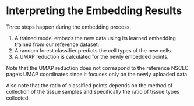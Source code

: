 # Interpreting the Embedding Results

Three steps happen during the embedding process.

1. A trained model embeds the new data using its learned embedding trained from our reference dataset.
2. A random forest classifier predicts the cell types of the new cells.
3. A UMAP reduction is calculated for the newly embedded points.

Note that the UMAP reduction does not correspond to the reference NSCLC page’s UMAP coordinates since it focuses only on the newly uploaded data.

Also note that the ratio of classified points depends on the method of collection of the tissue samples and specifically the ratio of tissue types collected.
